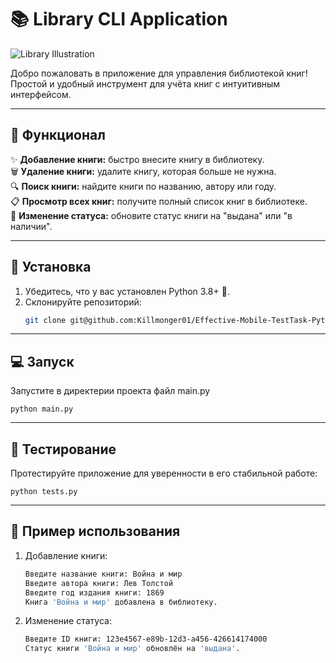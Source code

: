 # 📚 **Library CLI Application**

![Library Illustration](https://royaldesign.ua/file/495/cc/tR/xt/131126201302-the-bodleian-library-3-horizontal-large-gallery1_thumbnail.sPv9.jpg)

Добро пожаловать в приложение для управления библиотекой книг!  
Простой и удобный инструмент для учёта книг с интуитивным интерфейсом.

---

## 🎯 **Функционал**

✨ **Добавление книги:** быстро внесите книгу в библиотеку.  
🗑️ **Удаление книги:** удалите книгу, которая больше не нужна.  
🔍 **Поиск книги:** найдите книги по названию, автору или году.  
📋 **Просмотр всех книг:** получите полный список книг в библиотеке.  
🔄 **Изменение статуса:** обновите статус книги на "выдана" или "в наличии".

---

## 🚀 **Установка**

1. Убедитесь, что у вас установлен Python 3.8+ 🐍.  
2. Склонируйте репозиторий:  
   ```bash
   git clone git@github.com:Killmonger01/Effective-Mobile-TestTask-Python.git

---

## 💻 **Запуск**
  Запустите в директерии проекта файл main.py
```
python main.py
```

---

## 🧪 **Тестирование**
   Протестируйте приложение для уверенности в его стабильной работе:
```
python tests.py
```

---

## 📖 **Пример использования**

1. Добавление книги:
    ```bash
    Введите название книги: Война и мир  
    Введите автора книги: Лев Толстой  
    Введите год издания книги: 1869  
    Книга 'Война и мир' добавлена в библиотеку.
2. Изменение статуса:
    ```bash
    Введите ID книги: 123e4567-e89b-12d3-a456-426614174000  
    Статус книги 'Война и мир' обновлён на 'выдана'.  